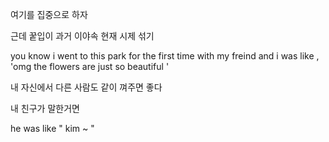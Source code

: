 여기를 집중으로 하자 

근데 꿑입이 과거 이야속 현재 시제 섞기

you know i went to this park for the first time with my freind 
and i was like , 'omg the flowers are just so beautiful '

내 자신에서 다른 사람도 같이 껴주면 좋다

내 친구가 말한거면

he was like " kim ~ "